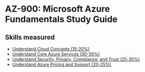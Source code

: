 # AZ-900: Microsoft Azure Fundamentals Study Guide

## Skills measured
* [Understand Cloud Concepts (15-20%)](1-Understand%20Cloud%20Concepts%20(15-20%25).md)
* [Understand Core Azure Services (30-35%)](2-Understand%20Core%20Azure%20Services%20(30-35%25).md)
* [Understand Security, Privacy, Compliance, and Trust (25-30%)](3-Understand%20Security%2C%20Privacy%2C%20Compliance%2C%20and%20Trust%20(25-30%25).md)
* [Understand Azure Pricing and Support (20-25%)](4-Understand%20Azure%20Pricing%20and%20Support%20(20-25%25).md)